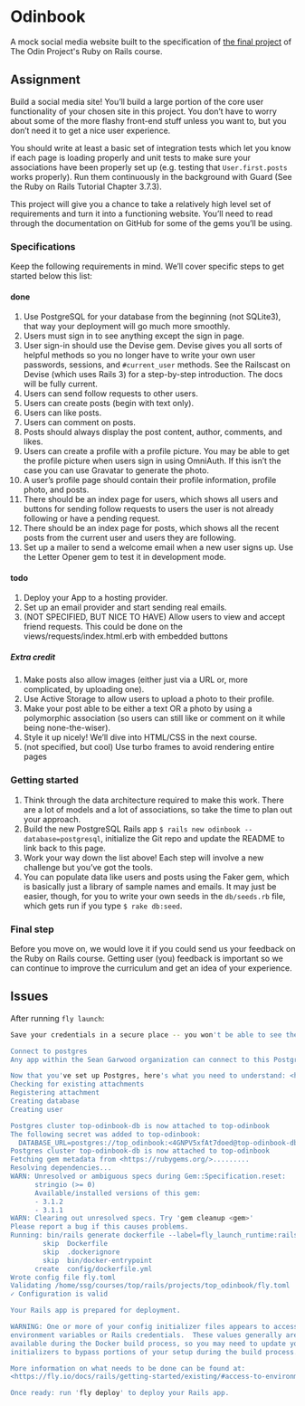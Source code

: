 # Odinbook

A mock social media website built to the specification of [the final
project](https://www.theodinproject.com/lessons/ruby-on-rails-rails-final-project)
of The Odin Project's Ruby on Rails course.

## Assignment

Build a social media site! You’ll build a large portion of the core user functionality of your chosen site in this project. You don’t have to worry about some of the more flashy front-end stuff unless you want to, but you don’t need it to get a nice user experience.

You should write at least a basic set of integration tests which let you know if each page is loading properly and unit tests to make sure your associations have been properly set up (e.g. testing that `User.first.posts` works properly). Run them continuously in the background with Guard (See the Ruby on Rails Tutorial Chapter 3.7.3).

This project will give you a chance to take a relatively high level set of requirements and turn it into a functioning website. You’ll need to read through the documentation on GitHub for some of the gems you’ll be using.

### Specifications

Keep the following requirements in mind. We’ll cover specific steps to get
started below this list:

#### done

1. Use PostgreSQL for your database from the beginning (not SQLite3), that way your deployment will go much more smoothly.
1. Users must sign in to see anything except the sign in page.
1. User sign-in should use the Devise gem. Devise gives you all sorts of helpful methods so you no longer have to write your own user passwords, sessions, and `#current_user` methods. See the Railscast on Devise (which uses Rails 3) for a step-by-step introduction. The docs will be fully current.
1. Users can send follow requests to other users.
1. Users can create posts (begin with text only).
1. Users can like posts.
1. Users can comment on posts.
1. Posts should always display the post content, author, comments, and likes.
1. Users can create a profile with a profile picture. You may be able to get the profile picture when users sign in using OmniAuth. If this isn’t the case you can use Gravatar to generate the photo.
1. A user’s profile page should contain their profile information, profile photo, and posts.
1. There should be an index page for users, which shows all users and buttons for sending follow requests to users the user is not already following or have a pending request.
1. There should be an index page for posts, which shows all the recent posts from the current user and users they are following.
1. Set up a mailer to send a welcome email when a new user signs up. Use the Letter Opener gem to test it in development mode.

#### todo

1. Deploy your App to a hosting provider.
1. Set up an email provider and start sending real emails.
1. (NOT SPECIFIED, BUT NICE TO HAVE) Allow users to view and accept friend
   requests. This could be done on the views/requests/index.html.erb with
   embedded buttons

##### Extra credit

1. Make posts also allow images (either just via a URL or, more complicated, by uploading one).
1. Use Active Storage to allow users to upload a photo to their profile.
1. Make your post able to be either a text OR a photo by using a polymorphic association (so users can still like or comment on it while being none-the-wiser).
1. Style it up nicely! We’ll dive into HTML/CSS in the next course.
1. (not specified, but cool) Use turbo frames to avoid rendering entire pages

### Getting started

1. Think through the data architecture required to make this work. There are a lot of models and a lot of associations, so take the time to plan out your approach.
1. Build the new PostgreSQL Rails app `$ rails new odinbook --database=postgresql`, initialize the Git repo and update the README to link back to this page.
1. Work your way down the list above! Each step will involve a new challenge but you’ve got the tools.
1. You can populate data like users and posts using the Faker gem, which is basically just a library of sample names and emails. It may just be easier, though, for you to write your own seeds in the `db/seeds.rb` file, which gets run if you type `$ rake db:seed`.

### Final step

Before you move on, we would love it if you could send us your feedback on the
Ruby on Rails course. Getting user (you) feedback is important so we can
continue to improve the curriculum and get an idea of your experience.

## Issues

After running `fly launch`:

```bash
Save your credentials in a secure place -- you won't be able to see them again!

Connect to postgres
Any app within the Sean Garwood organization can connect to this Postgres using the above connection string

Now that you've set up Postgres, here's what you need to understand: <https://fly.io/docs/postgres/getting-started/what-you-should-know/>
Checking for existing attachments
Registering attachment
Creating database
Creating user

Postgres cluster top-odinbook-db is now attached to top-odinbook
The following secret was added to top-odinbook:
  DATABASE_URL=postgres://top_odinbook:<4GNPV5xfAt7doed@top-odinbook-db.flycast>:5432/top_odinbook?sslmode=disable
Postgres cluster top-odinbook-db is now attached to top-odinbook
Fetching gem metadata from <https://rubygems.org/>.........
Resolving dependencies...
WARN: Unresolved or ambiguous specs during Gem::Specification.reset:
      stringio (>= 0)
      Available/installed versions of this gem:
      - 3.1.2
      - 3.1.1
WARN: Clearing out unresolved specs. Try 'gem cleanup <gem>'
Please report a bug if this causes problems.
Running: bin/rails generate dockerfile --label=fly_launch_runtime:rails --skip --postgresql --no-prepare
        skip  Dockerfile
        skip  .dockerignore
        skip  bin/docker-entrypoint
      create  config/dockerfile.yml
Wrote config file fly.toml
Validating /home/ssg/courses/top/rails/projects/top_odinbook/fly.toml
✓ Configuration is valid

Your Rails app is prepared for deployment.

WARNING: One or more of your config initializer files appears to access
environment variables or Rails credentials.  These values generally are not
available during the Docker build process, so you may need to update your
initializers to bypass portions of your setup during the build process.

More information on what needs to be done can be found at:
<https://fly.io/docs/rails/getting-started/existing/#access-to-environment-variables-at-build-time>.

Once ready: run 'fly deploy' to deploy your Rails app.
```
